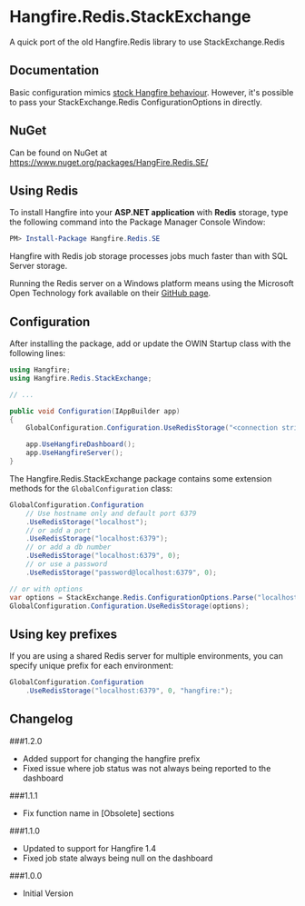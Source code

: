 Hangfire.Redis.StackExchange
==============

A quick port of the old Hangfire.Redis library to use StackExchange.Redis

## Documentation

Basic configuration mimics [stock Hangfire behaviour](http://docs.hangfire.io/en/latest/configuration/using-redis.html). However, it's possible to pass your StackExchange.Redis ConfigurationOptions in directly.

## NuGet

Can be found on NuGet at https://www.nuget.org/packages/HangFire.Redis.SE/

## Using Redis

To install Hangfire into your **ASP.NET application** with **Redis** storage, type the following command into the Package Manager Console Window:

```powershell
PM> Install-Package Hangfire.Redis.SE
```

Hangfire with Redis job storage processes jobs much faster than with SQL Server storage.

Running the Redis server on a Windows platform means using the Microsoft Open Technology fork available on their [GitHub page](https://github.com/MSOpenTech/Redis).

## Configuration

After installing the package, add or update the OWIN Startup class with the following lines:

```c#
using Hangfire;
using Hangfire.Redis.StackExchange;

// ...

public void Configuration(IAppBuilder app)
{
    GlobalConfiguration.Configuration.UseRedisStorage("<connection string or its name>");

    app.UseHangfireDashboard();
    app.UseHangfireServer();
}
```

The Hangfire.Redis.StackExchange package contains some extension methods for the `GlobalConfiguration` class:

```C#
GlobalConfiguration.Configuration
    // Use hostname only and default port 6379
    .UseRedisStorage("localhost");
    // or add a port
    .UseRedisStorage("localhost:6379");
    // or add a db number
    .UseRedisStorage("localhost:6379", 0);
    // or use a password
    .UseRedisStorage("password@localhost:6379", 0);

// or with options
var options = StackExchange.Redis.ConfigurationOptions.Parse("localhost");
GlobalConfiguration.Configuration.UseRedisStorage(options);
```

## Using key prefixes

If you are using a shared Redis server for multiple environments, you can specify unique prefix for each environment:

```c#
GlobalConfiguration.Configuration
    .UseRedisStorage("localhost:6379", 0, "hangfire:");
```

## Changelog

###1.2.0
* Added support for changing the hangfire prefix
* Fixed issue where job status was not always being reported to the dashboard

###1.1.1
* Fix function name in [Obsolete] sections

###1.1.0
* Updated to support for Hangfire 1.4
* Fixed job state always being null on the dashboard

###1.0.0
* Initial Version
